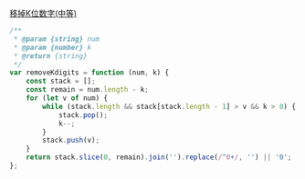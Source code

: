 [移掉K位数字(中等)](https://leetcode-cn.com/problems/remove-k-digits/)

```js
/**
 * @param {string} num
 * @param {number} k
 * @return {string}
 */
var removeKdigits = function (num, k) {
	const stack = [];
	const remain = num.length - k;
	for (let v of num) {
		while (stack.length && stack[stack.length - 1] > v && k > 0) {
			stack.pop();
			k--;
		}
		stack.push(v);
	}
	return stack.slice(0, remain).join('').replace(/^0+/, '') || '0';
};
```